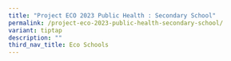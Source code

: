 ```yaml
---
title: "Project ECO 2023 Public Health : Secondary School"
permalink: /project-eco-2023-public-health-secondary-school/
variant: tiptap
description: ""
third_nav_title: Eco Schools
---
```

